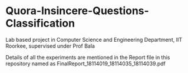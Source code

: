 # Quora-Insincere-Questions-Classification
Lab based project in Computer Science and Engineering Department, IIT Roorkee, supervised under Prof Bala

Details of all the experiments are mentioned in the Report file in this repository named as FinalReport_18114019_18114035_18114039.pdf
